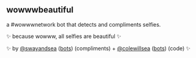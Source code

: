 wowwwbeautiful
----------------

a #wowwwnetwork bot that detects and compliments selfies.

✨ because wowww, all selfies are beautiful ✨

✨ by [@swayandsea](http://twitter.com/swayandsea) ([bots](http://sui.sexy)) (compliments) + [@colewillsea](http://twitter.com/colewillsea) ([bots](https://twitter.com/colewillsea/lists/my-robots/members)) (code) ✨
